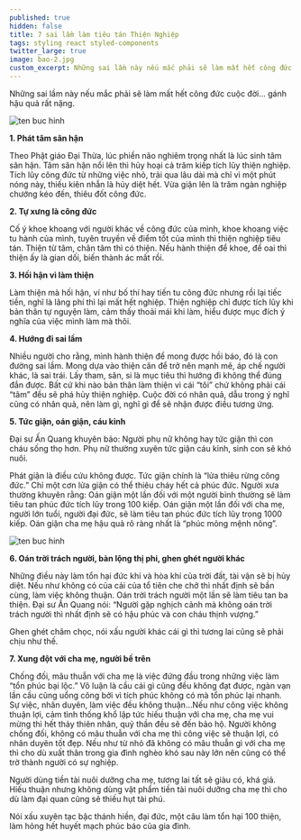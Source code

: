 ```yaml
---
published: true
hidden: false
title: 7 sai lầm làm tiêu tán Thiện Nghiệp
tags: styling react styled-components
twitter_large: true
image: bao-2.jpg
custom_excerpt: Những sai lầm này nếu mắc phải sẽ làm mất hết công đức cuộc đời... gánh hậu quả rất nặng.
---
```


Những sai lầm này nếu mắc phải sẽ làm mất hết công đức cuộc đời... gánh hậu quả rất nặng.

![ten buc hinh](http://media.phunutoday.vn/files/hue.vu/2016/10/19/sai-lam01-2321.jpg "ten buc hinh")

**1. Phát tâm sân hận**

Theo Phật giáo Đại Thừa, lúc phiền não nghiêm trọng nhất là lúc sinh tâm sân hận. Tâm sân hận nổi lên thì hủy hoại cả trăm kiếp tích lũy thiện nghiệp. Tích lũy công đức từ những việc nhỏ, trải qua lâu dài mà chỉ vì một phút nóng nảy, thiếu kiên nhẫn là hủy diệt hết. Vừa giận lên là trăm ngàn nghiệp chướng kéo đến, thiêu đốt công đức.

**2. Tự xưng là công đức**

Cố ý khoe khoang với người khác về công đức của mình, khoe khoang việc tu hành của mình, tuyên truyền về điểm tốt của mình thì thiện nghiệp tiêu tán. Thiện từ tâm, chân tâm thì có thiện. Nếu hành thiện để khoe, để oai thì thiện ấy là gian dối, biến thành ác mất rồi.

**3. Hối hận vì làm thiện**

Làm thiện mà hối hận, ví như bố thí hay tiến tu công đức nhưng rồi lại tiếc tiền, nghĩ là lãng phí thì lại mất hết nghiệp. Thiện nghiệp chỉ được tích lũy khi bản thân tự nguyện làm, cảm thấy thoải mái khi làm, hiểu được mục đích ý nghĩa của việc mình làm mà thôi.

**4. Hướng đi sai lầm**

Nhiều người cho rằng, mình hành thiện để mong được hồi báo, đó là con đường sai lầm. Mong dựa vào thiện căn để trở nên mạnh mẽ, áp chế người khác, là sai trái. Lấy tham, sân, si là mục tiêu thì hướng đi không thể đúng đắn được. Bất cứ khi nào bản thân làm thiện vì cái “tôi” chứ không phải cái “tâm” đều sẽ phá hủy thiện nghiệp. Cuộc đời có nhân quả, dẫu trong ý nghĩ cũng có nhân quả, nên làm gì, nghĩ gì để sẽ nhận được điều tương ứng.

**5. Tức giận, oán giận, cáu kỉnh**

Đại sư Ấn Quang khuyên bảo: Người phụ nữ không hay tức giận thì con cháu sống thọ hơn. Phụ nữ thường xuyên tức giận cáu kỉnh, sinh con sẽ khó nuôi.

Phát giận là điều cứu không được. Tức giận chính là “lửa thiêu rừng công đức.” Chỉ một cơn lửa giận có thể thiêu cháy hết cả phúc đức. Người xưa thường khuyên rằng: Oán giận một lần đối với một người bình thường sẽ làm tiêu tan phúc đức tích lũy trong 100 kiếp. Oán giận một lần đối với cha mẹ, người lớn tuổi, người đại đức, sẽ làm tiêu tan phúc đức tích lũy trong 1000 kiếp. Oán giận cha mẹ hậu quả rõ ràng nhất là “phúc mỏng mệnh nông”.

![ten buc hinh](http://media.phunutoday.vn/files/hue.vu/2016/10/19/sai-lam-2322.jpg "ten buc hinh")

**6. Oán trời trách người, bàn lộng thị phi, ghen ghét người khác**

Những điều này làm tổn hại đức khí và hòa khí của trời đất, tài vận sẽ bị hủy diệt. Nếu như không có của cải của tổ tiên che chở thì nhất định sẽ bần cùng, làm việc không thuận. Oán trời trách người một lần sẽ làm tiêu tan ba thiện. Đại sư Ấn Quang nói: “Người gặp nghịch cảnh mà không oán trời trách người thì nhất định sẽ có hậu phúc và con cháu thịnh vượng.”

Ghen ghét châm chọc, nói xấu người khác cái gì thì tương lai cũng sẽ phải chịu như thế.

**7. Xung đột với cha mẹ, người bề trên**

Chống đối, mâu thuẫn với cha mẹ là việc đứng đầu trong những việc làm “tổn phúc bại lộc.” Vô luận là cầu cái gì cũng đều không đạt được, ngàn vạn lần cầu cũng uổng công bởi vì tích phúc không có mà tổn phúc lại nhanh. Sự việc, nhân duyên, làm việc đều không thuận…Nếu như công việc không thuận lợi, cảm tình thống khổ lập tức hiếu thuận với cha mẹ, cha mẹ vui mừng thì hết thảy thiên nhân, quỷ thần đều sẽ đến bảo hộ. Người không chống đối, không có mâu thuẫn với cha mẹ thì công việc sẽ thuận lợi, có nhân duyên tốt đẹp. Nếu như từ nhỏ đã không có mâu thuẫn gì với cha mẹ thì cho dù xuất thân trong gia đình nghèo khó sau này lớn nên cũng có thể trờ thành người có sự nghiệp.

Người dùng tiền tài nuôi dưỡng cha mẹ, tương lai tất sẽ giàu có, khá giả. Hiếu thuận nhưng không dùng vật phẩm tiền tài nuôi dưỡng cha mẹ thì cho dù làm đại quan cũng sẽ thiếu hụt tài phú.

Nói xấu xuyên tạc bậc thánh hiền, đại đức, một câu làm tổn hại 100 thiện, làm hỏng hết huyết mạch phúc báo của gia đình.
